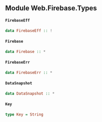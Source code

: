 ## Module Web.Firebase.Types

#### `FirebaseEff`

``` purescript
data FirebaseEff :: !
```

#### `Firebase`

``` purescript
data Firebase :: *
```

#### `FirebaseErr`

``` purescript
data FirebaseErr :: *
```

#### `DataSnapshot`

``` purescript
data DataSnapshot :: *
```

#### `Key`

``` purescript
type Key = String
```


